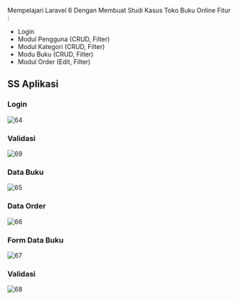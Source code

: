 
Mempelajari Laravel 6 Dengan Membuat Studi Kasus Toko Buku Online
Fitur : 
- Login
- Modul Pengguna (CRUD, Filter)
- Modul Kategori  (CRUD, Filter)
- Modu Buku (CRUD, Filter)
- Modul Order (Edit, Filter)

## SS Aplikasi

### Login
![64](https://user-images.githubusercontent.com/13019337/66284391-b1d80f00-e8f1-11e9-8f23-d8e83c325486.png)

### Validasi
![69](https://user-images.githubusercontent.com/13019337/66284399-b8ff1d00-e8f1-11e9-92dc-ddb027a76a29.png)

### Data Buku
![65](https://user-images.githubusercontent.com/13019337/66284400-b8ff1d00-e8f1-11e9-9a1e-4cbdb3921c61.png)

### Data Order
![66](https://user-images.githubusercontent.com/13019337/66284401-b997b380-e8f1-11e9-9591-4ae1d82b3151.png)

### Form Data Buku
![67](https://user-images.githubusercontent.com/13019337/66284403-b997b380-e8f1-11e9-94cd-7d3105a11cbb.png)

### Validasi
![68](https://user-images.githubusercontent.com/13019337/66284404-b997b380-e8f1-11e9-9d91-f8e28c395fc2.png)


